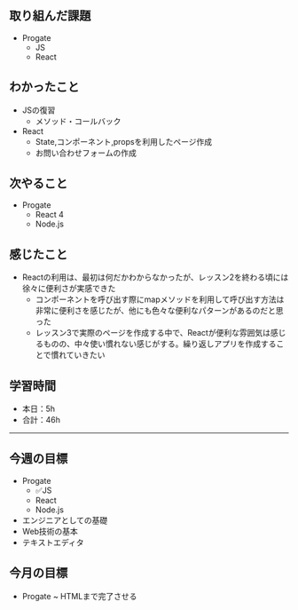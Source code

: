 ## 取り組んだ課題

- Progate
  - JS
  - React

## わかったこと

- JSの復習
  - メソッド・コールバック
- React
  - State,コンポーネント,propsを利用したページ作成
  - お問い合わせフォームの作成

## 次やること

- Progate
  - React 4
  - Node.js

## 感じたこと

- Reactの利用は、最初は何だかわからなかったが、レッスン2を終わる頃には徐々に便利さが実感できた
  - コンポーネントを呼び出す際にmapメソッドを利用して呼び出す方法は非常に便利さを感じたが、他にも色々な便利なパターンがあるのだと思った
  - レッスン3で実際のページを作成する中で、Reactが便利な雰囲気は感じるものの、中々使い慣れない感じがする。繰り返しアプリを作成することで慣れていきたい

## 学習時間

- 本日：5h
- 合計：46h

---

## 今週の目標

- Progate
  - ✅JS
  - React
  - Node.js
- エンジニアとしての基礎
- Web技術の基本
- テキストエディタ

## 今月の目標

- Progate ~ HTMLまで完了させる
